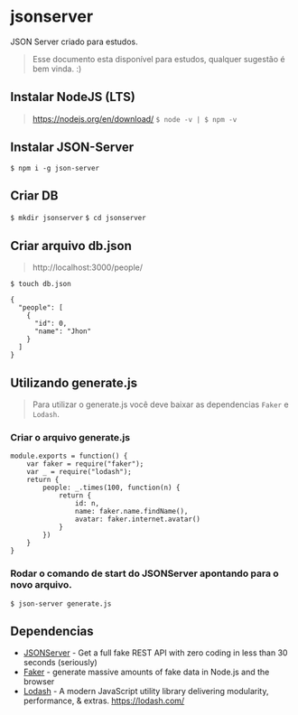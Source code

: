# jsonserver
JSON Server criado para estudos.
> Esse documento esta disponível para estudos, qualquer sugestão é bem vinda. :)

## Instalar NodeJS (LTS)
> https://nodejs.org/en/download/
`$ node -v | $ npm -v`

## Instalar JSON-Server
`$ npm i -g json-server`

## Criar DB
`$ mkdir jsonserver`
`$ cd jsonserver`

## Criar arquivo db.json
> http://localhost:3000/people/ 

`$ touch db.json`
```
{
  "people": [
    {
      "id": 0,
      "name": "Jhon"
    }
  ]
}
```

## Utilizando generate.js
> Para utilizar o generate.js você deve baixar as dependencias `Faker` e `Lodash`.

### Criar o arquivo generate.js
```
module.exports = function() {
    var faker = require("faker");
    var _ = require("lodash");
    return {
        people: _.times(100, function(n) {
            return {
                id: n,
                name: faker.name.findName(),
                avatar: faker.internet.avatar()
            }
        })
    }
}
```
### Rodar o comando de start do JSONServer apontando para o novo arquivo.
`$ json-server generate.js`


## Dependencias

* [JSONServer](https://github.com/typicode/json-server) - Get a full fake REST API with zero coding in less than 30 seconds (seriously)
* [Faker](https://github.com/Marak/Faker.js) - generate massive amounts of fake data in Node.js and the browser
* [Lodash](https://github.com/lodash/lodash) - A modern JavaScript utility library delivering modularity, performance, & extras. https://lodash.com/